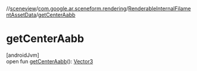 //[sceneview](../../../index.md)/[com.google.ar.sceneform.rendering](../index.md)/[RenderableInternalFilamentAssetData](index.md)/[getCenterAabb](get-center-aabb.md)

# getCenterAabb

[androidJvm]\
open fun [getCenterAabb](get-center-aabb.md)(): [Vector3](../../com.google.ar.sceneform.math/-vector3/index.md)
